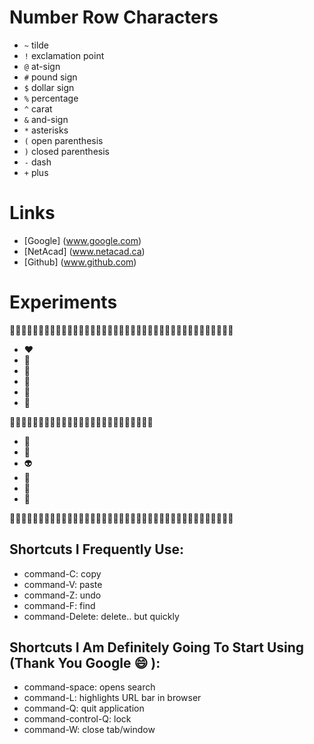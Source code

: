 # Number Row Characters
- `~` tilde
- `!` exclamation point
- `@` at-sign
- `#` pound sign
- `$` dollar sign
- `%` percentage
- `^` carat
- `&` and-sign
- `*` asterisks
- `(` open parenthesis
- `)` closed parenthesis
- `-` dash
- `+` plus

# Links 
- [Google] (www.google.com) 
- [NetAcad] (www.netacad.ca)
- [Github] (www.github.com) 

# Experiments
:fairy_woman::sparkles::fairy_woman::sparkles::fairy_woman::sparkles::fairy_woman::sparkles::fairy_woman::sparkles::fairy_woman::sparkles::fairy_woman::sparkles::fairy_woman::sparkles::fairy_woman::sparkles::fairy_woman::sparkles::fairy_woman::sparkles::fairy_woman::sparkles::fairy_woman::sparkles:


* :heart:
* :orange_heart:
* :yellow_heart:
* :green_heart:
* :blue_heart:
* :purple_heart:

:gift_heart::revolving_hearts::sparkling_heart::two_hearts::ribbon::two_hearts::sparkling_heart::revolving_hearts::gift_heart::revolving_hearts::sparkling_heart::two_hearts::ribbon::two_hearts::sparkling_heart::revolving_hearts::gift_heart::revolving_hearts::sparkling_heart::two_hearts::ribbon::two_hearts::sparkling_heart::revolving_hearts::gift_heart:

* :rainbow:
* :crystal_ball:
* :alien:
* :tiger2:
* :bubbles:
* :hatching_chick:
  
:fairy_woman::sparkles::fairy_woman::sparkles::fairy_woman::sparkles::fairy_woman::sparkles::fairy_woman::sparkles::fairy_woman::sparkles::fairy_woman::sparkles::fairy_woman::sparkles::fairy_woman::sparkles::fairy_woman::sparkles::fairy_woman::sparkles::fairy_woman::sparkles::fairy_woman::sparkles:

## Shortcuts I Frequently Use:
- command-C: copy
- command-V: paste
- command-Z: undo
- command-F: find
- command-Delete: delete.. but quickly

## Shortcuts I Am Definitely Going To Start Using (Thank You Google :smile: ):
- command-space: opens search
- command-L: highlights URL bar in browser
- command-Q: quit application
- command-control-Q: lock
- command-W: close tab/window